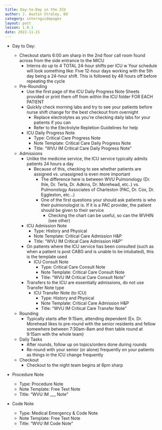 ```yaml
---
title: Day-to-Day in the ICU
author: J. Austin Straley, DO
category: internguidepages
layout: post
lesson: 1.9.1
date: 2022-11-21
---
```


<html>
    <meta charset="UTF-8">
    <meta name="viewport" content="width=device-width, initial-scale=1">
    <link href="{{site.baseurl}}/assets/grid/bootstrap-grid.min.css" rel="stylesheet">
    <link href="{{site.baseurl}}/assets/grid/grid.css" rel="stylesheet">
    <link rel="stylesheet" href="{{site.baseurl}}/assets/gitbook/gitbook-plugin-fontsettings/website.css">
    <link rel="stylesheet" href="{{site.baseurl}}/assets/gitbook/gitbook-plugin-search-pro/search.css">
    <link rel="stylesheet" href="{{site.baseurl}}/assets/gitbook/gitbook-plugin-back-to-top-button/plugin.css">
    <link rel="stylesheet" href="{{site.baseurl}}/assets/gitbook/style.css">
    <link rel="stylesheet" href="{{site.baseurl}}/assets/gitbook/custom.css">
    <link rel="stylesheet" href="{{site.baseurl}}/assets/gitbook/rouge/{{ site.syntax_highlighter_style | default: 'colorful' }}.css">
    <meta name="HandheldFriendly" content="true"/>
    <meta name="viewport" content="width=device-width, initial-scale=1, user-scalable=no">
    <meta name="apple-mobile-web-app-capable" content="yes">
    <meta name="apple-mobile-web-app-status-bar-style" content="black">
    <link rel="apple-touch-icon-precomposed" sizes="152x152" href="{{site.baseurl}}/assets/gitbook/images/apple-touch-icon-precomposed-152.png">
    <link rel="shortcut icon" href="{{site.baseurl}}/{{site.favicon_path}}" type="image/x-icon">
</html>

- Day to Day:
	- Checkout starts 6:00 am sharp in the 2nd floor call room found across from the side entrance to the MICU
		- Interns do up to 4 TOTAL 24-hour shifts per ICU
			w Your schedule will look something like: Five 12-hour days working with the 5th day being a 24-hour shift. This is followed by 48 hours off before repeating the cycle
	- Pre-Rounding
		- Use the first page of the ICU Daily Progress Note Sheets provided or print them off from within the ICU folder FOR EACH PATIENT
		- Quickly check morning labs and try to see your patients before nurse shift change for the best checkout from overnight
			- Replace electrolytes as you're checking daily labs for your patients if you can
			- Refer to the Electrolyte Repletion Guidelines for help
		- ICU Daily Progress Note
			- Type: Critical Care Progress Note
			- Note Template: Critical Care Daily Progress Note
			- Title: “WVU IM Critical Care Daily Progress Note”
	- Admissions
		- Unlike the medicine service, the ICU service typically admits patients 24 hours a day
			- Because of this, checking to see whether patients are assigned vs. unassigned is even more important
				- The difference here is between WVU Pulmonology (Dr. Ihle, Dr. Terla, Dr. Adkins, Dr. Morehead, etc..) vs. Pulmonology Associates of Charleston (PAC, Dr. Cox, Dr. Eggleston, etc…)
				- One of the first questions your should ask patients is who their pulmonologist is. If it is a PAC provider, the patient should be given to their service
					- Checking the chart can be useful, so can the WVHIN (see other)
		- ICU Admission Note
			- Type: History and Physical 
			- Note Template: Critical Care Admission H&P
			- Title: “WVU IM Critical Care Admission H&P”
		- On patients where the ICU service has been consulted (such as when a patient is post CABG and is unable to be intubated), this is the template used
			- ICU Consult Note
				- Type: Critical Care Consult Note
				- Note Template: Critical Care Consult Note
				- Title: “WVU IM Critical Care Consult Note”
		- Transfers to the ICU are essentially admissions, do not use Transfer Note type
			- ICU Transfer Note (to ICU)
				- Type: History and Physical 
				- Note Template: Critical Care Admission H&P
				- Title: “WVU IM Critical Care Transfer Note”
	- Rounding
		- Typically starts after 9:15am, attending dependent (Ex. Dr. Morehead likes to pre-round with the senior residents and fellow somewhere between 7:30am-8am and then table round at 9:15am with the whole team)
	- Daily Tasks
		- After rounds, follow up on topics/orders done during rounds
		- Re-round with your senior (or alone) frequently on your patients as things in the ICU change frequently
	- Checkout
		- Checkout to the night team begins at 6pm sharp


- Procedure Note
	- Type: Procedure Note
	- Note Template: Free Text Note
	- Title: “WVU IM ___ Note”
- Code Note
	- Type: Medical Emergency & Code Note
	- Note Template: Free Text Note
	- Title: “WVU IM Code Note”

